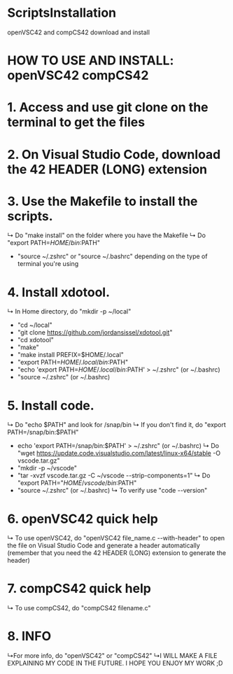 # ScriptsInstallation
openVSC42 and compCS42 download and install

# HOW TO USE AND INSTALL: openVSC42 compCS42

# 1. Access  and use git clone on the terminal to get the files

# 2. On Visual Studio Code, download the 42 HEADER (LONG) extension

# 3. Use the Makefile to install the scripts.
↳ Do "make install" on the folder where you have the Makefile
↳ Do "export PATH=$HOME/bin:$PATH" 
+ "source ~/.zshrc" or "source ~/.bashrc" depending on the type of terminal you're using

# 4. Install xdotool.
↳ In Home directory, do "mkdir -p ~/local" 
+ "cd ~/local" 
+ "git clone https://github.com/jordansissel/xdotool.git" 
+ "cd xdotool" 
+ "make" 
+ "make install PREFIX=$HOME/.local" 
+ "export PATH=$HOME/.local/bin:$PATH" 
+ "echo 'export PATH=$HOME/.local/bin:$PATH' > ~/.zshrc" (or ~/.bashrc)
+ "source ~/.zshrc" (or ~/.bashrc)

# 5. Install code.
↳ Do "echo $PATH" and look for /snap/bin
↳ If you don't find it, do "export PATH=/snap/bin:$PATH"
+ echo 'export PATH=/snap/bin:$PATH' > ~/.zshrc" (or ~/.bashrc)
↳ Do "wget https://update.code.visualstudio.com/latest/linux-x64/stable -O vscode.tar.gz"
+ "mkdir -p ~/vscode"
+ "tar -xvzf vscode.tar.gz -C ~/vscode --strip-components=1"
↳ Do "export PATH="$HOME/vscode/bin:$PATH"
+ "source ~/.zshrc" (or ~/.bashrc)
↳ To verify use "code --version"

# 6. openVSC42 quick help
↳ To use openVSC42, do "openVSC42 file_name.c --with-header" to open the file on Visual Studio Code and generate a header automatically (remember that you need the 42 HEADER (LONG) extension to generate the header)

# 7. compCS42 quick help 
↳ To use compCS42, do "compCS42 filename.c"


# 8. INFO 
↳For more info, do "openVSC42" or "compCS42"
↳I WILL MAKE A FILE EXPLAINING MY CODE IN THE FUTURE. I HOPE YOU ENJOY MY WORK ;D
